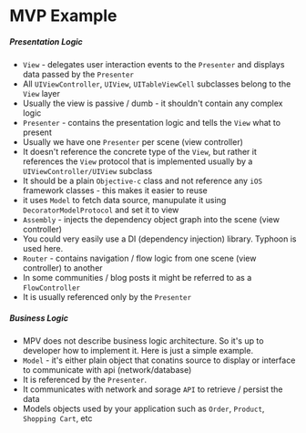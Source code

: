 #  MVP Example

##### Presentation Logic
* `View` - delegates user interaction events to the `Presenter` and displays data passed by the `Presenter`
* All `UIViewController`, `UIView`, `UITableViewCell` subclasses belong to the `View` layer
* Usually the view is passive / dumb - it shouldn't contain any complex logic
* `Presenter` - contains the presentation logic and tells the `View` what to present
* Usually we have one `Presenter` per scene (view controller)
* It doesn't reference the concrete type of the `View`, but rather it references the `View` protocol that is implemented usually by a `UIViewController/UIView` subclass
* It should be a plain `Objective-c` class and not reference any `iOS` framework classes - this makes it easier to reuse
* it uses `Model` to fetch data source, manupulate it using `DecoratorModelProtocol` and set it to view
* `Assembly` - injects the dependency object graph into the scene (view controller)
* You could very easily use a DI (dependency injection) library. Typhoon is used here.
* `Router` - contains navigation / flow logic from one scene (view controller) to another
* In some communities / blog posts it might be referred to as a `FlowController`
* It is usually referenced only by the `Presenter`


##### Business Logic

* MPV does not describe business logic architecture. So it's up to developer how to implement it. Here is just a simple example.
* `Model` - it's either plain object that conatins source to display or interface to communicate with api (network/database)
* It is referenced by the `Presenter`.
* It communicates with network and sorage `API` to retrieve / persist the data
* Models objects used by your application such as `Order`, `Product`, `Shopping Cart`, etc

